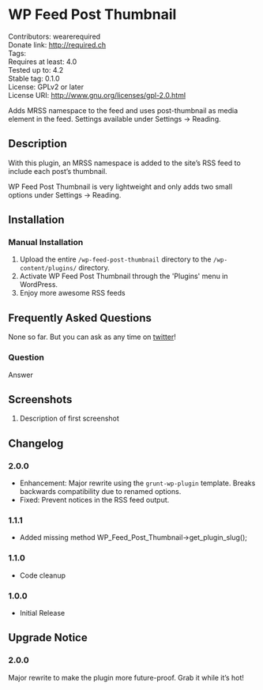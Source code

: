 # WP Feed Post Thumbnail #
Contributors:      wearerequired  
Donate link:       http://required.ch  
Tags:  
Requires at least: 4.0  
Tested up to:      4.2  
Stable tag:        0.1.0  
License:           GPLv2 or later  
License URI:       http://www.gnu.org/licenses/gpl-2.0.html  

Adds MRSS namespace to the feed and uses post-thumbnail as media element in the feed. Settings available under Settings -> Reading.

## Description ##

With this plugin, an MRSS namespace is added to the site’s RSS feed to include each post’s thumbnail.

WP Feed Post Thumbnail is very lightweight and only adds two small options under Settings -> Reading.

## Installation ##

### Manual Installation ###

1. Upload the entire `/wp-feed-post-thumbnail` directory to the `/wp-content/plugins/` directory.
2. Activate WP Feed Post Thumbnail through the 'Plugins' menu in WordPress.
3. Enjoy more awesome RSS feeds

## Frequently Asked Questions ##

None so far. But you can ask as any time on [twitter](https://twitter.com/wearerequired)!

### Question ###

Answer

## Screenshots ##

1. Description of first screenshot

## Changelog ##

### 2.0.0 ###
* Enhancement: Major rewrite using the `grunt-wp-plugin` template. Breaks backwards compatibility due to renamed options.
* Fixed: Prevent notices in the RSS feed output.

### 1.1.1 ###
* Added missing method WP_Feed_Post_Thumbnail->get_plugin_slug();

### 1.1.0 ###
* Code cleanup

### 1.0.0 ###
* Initial Release

## Upgrade Notice ##

### 2.0.0 ###
Major rewrite to make the plugin more future-proof. Grab it while it’s hot!
